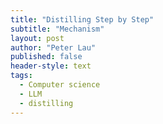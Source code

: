 ```yaml
---
title: "Distilling Step by Step"
subtitle: "Mechanism"
layout: post
author: "Peter Lau"
published: false
header-style: text
tags:
  - Computer science
  - LLM
  - distilling
---
```


